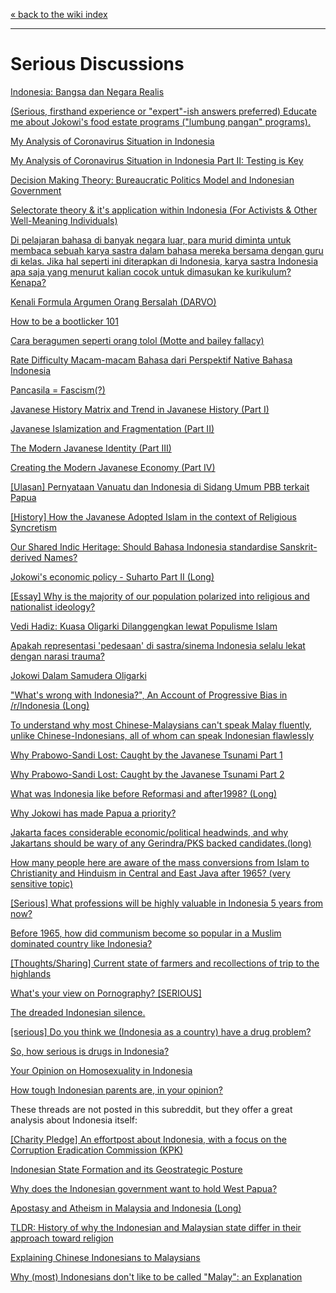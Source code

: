 [« back to the wiki index](/r/indonesia/wiki/index)

---

# **Serious Discussions**

[Indonesia: Bangsa dan Negara Realis](https://www.reddit.com/r/indonesia/comments/micnk3/indonesia_bangsa_dan_negara_realis/)

[(Serious, firsthand experience or "expert"-ish answers preferred) Educate me about Jokowi's food estate programs ("lumbung pangan" programs).](https://www.reddit.com/r/indonesia/comments/lonrw5/serious_firsthand_experience_or_expertish_answers/)

[My Analysis of Coronavirus Situation in Indonesia](https://www.reddit.com/r/indonesia/comments/fjvzm9/my_analysis_of_coronavirus_situation_in_indonesia/)

[My Analysis of Coronavirus Situation in Indonesia Part II: Testing is Key](https://www.reddit.com/r/indonesia/comments/fl4vr3/my_analysis_of_coronavirus_situation_in_indonesia/)

[Decision Making Theory: Bureaucratic Politics Model and Indonesian Government](https://www.reddit.com/r/indonesia/comments/jgr7uu/decision_making_theory_bureaucratic_politics/)

[Selectorate theory & it's application within Indonesia (For Activists & Other Well-Meaning Individuals)](https://www.reddit.com/r/indonesia/comments/jemqqa/selectorate_theory_its_application_within/)

[Di pelajaran bahasa di banyak negara luar, para murid diminta untuk membaca sebuah karya sastra dalam bahasa mereka bersama dengan guru di kelas. Jika hal seperti ini diterapkan di Indonesia, karya sastra Indonesia apa saja yang menurut kalian cocok untuk dimasukan ke kurikulum? Kenapa?](https://www.reddit.com/r/indonesia/comments/g0guzc/di_pelajaran_bahasa_di_banyak_negara_luar_para/)

[Kenali Formula Argumen Orang Bersalah (DARVO)](https://www.reddit.com/r/indonesia/comments/kngcsu/kenali_formula_argumen_orang_bersalah_darvo/)

[How to be a bootlicker 101](https://www.reddit.com/r/indonesia/comments/ji5oec/how_to_be_a_bootlicker_101/)

[Cara beragumen seperti orang tolol (Motte and bailey fallacy)](https://www.reddit.com/r/indonesia/comments/hjzg8c/cara_beragumen_seperti_orang_tolol_motte_and/)

[Rate Difficulty Macam-macam Bahasa dari Perspektif Native Bahasa Indonesia](https://www.reddit.com/r/indonesia/comments/idgt1y/rate_difficulty_macammacam_bahasa_dari_perspektif/)

[Pancasila = Fascism(?)](https://www.reddit.com/r/indonesia/comments/dimmz8/pancasila_fascism/)

[Javanese History Matrix and Trend in Javanese History (Part I)](https://www.reddit.com/r/indonesia/comments/e56vmi/javanese_history_matrix_and_trend_in_javanese/)

[Javanese Islamization and Fragmentation (Part II)](https://www.reddit.com/r/indonesia/comments/e56w4l/javanese_islamization_and_fragmentation_part_ii/)

[The Modern Javanese Identity (Part III)](https://www.reddit.com/r/indonesia/comments/e56wma/the_modern_javanese_identity_part_iii/)

[Creating the Modern Javanese Economy (Part IV)](https://www.reddit.com/r/indonesia/comments/e57r52/creating_the_modern_javanese_economy_part_iv/)

[[Ulasan] Pernyataan Vanuatu dan Indonesia di Sidang Umum PBB terkait Papua](https://www.reddit.com/r/indonesia/comments/j2qmuf/ulasan_pernyataan_vanuatu_dan_indonesia_di_sidang/)

[[History] How the Javanese Adopted Islam in the context of Religious Syncretism](https://www.reddit.com/r/indonesia/comments/drza8b/history_how_the_javanese_adopted_islam_in_the/)

[Our Shared Indic Heritage: Should Bahasa Indonesia standardise Sanskrit-derived Names?](https://www.reddit.com/r/indonesia/comments/e0in3s/our_shared_indic_heritage_should_bahasa_indonesia/)

[Jokowi's economic policy - Suharto Part II (Long)](https://www.reddit.com/r/indonesia/comments/2y7050/jokowis_economic_policy_suharto_part_ii_long/)

[[Essay] Why is the majority of our population polarized into religious and nationalist ideology?](https://www.reddit.com/r/indonesia/comments/eiubk4/essay_why_is_the_majority_of_our_population/)

[Vedi Hadiz: Kuasa Oligarki Dilanggengkan lewat Populisme Islam](https://www.reddit.com/r/indonesia/comments/c8oh79/vedi_hadiz_kuasa_oligarki_dilanggengkan_lewat/)

[Apakah representasi 'pedesaan' di sastra/sinema Indonesia selalu lekat dengan narasi trauma?](https://www.reddit.com/r/indonesia/comments/gqst8j/apakah_representasi_pedesaan_di_sastrasinema/)

[Jokowi Dalam Samudera Oligarki](https://www.reddit.com/r/indonesia/comments/b9n6q4/jokowi_dalam_samudera_oligarki/)

["What's wrong with Indonesia?", An Account of Progressive Bias in /r/Indonesia (Long)](https://www.reddit.com/r/indonesia/comments/c03tuq/whats_wrong_with_indonesia_an_account_of/)

[To understand why most Chinese-Malaysians can't speak Malay fluently, unlike Chinese-Indonesians, all of whom can speak Indonesian flawlessly](https://www.reddit.com/r/indonesia/comments/chyscv/to_understand_why_most_chinesemalaysians_cant/)

[Why Prabowo-Sandi Lost: Caught by the Javanese Tsunami Part 1](https://www.reddit.com/r/indonesia/comments/bxdnmv/why_prabowosandi_lost_caught_by_the_javanese/)

[Why Prabowo-Sandi Lost: Caught by the Javanese Tsunami Part 2](https://www.reddit.com/r/indonesia/comments/bxdwvn/why_prabowosandi_lost_caught_by_the_javanese/)

[What was Indonesia like before Reformasi and after1998? (Long)](https://www.reddit.com/r/indonesia/comments/61ed2m/what_was_indonesia_like_before_reformasi_and/)

[Why Jokowi has made Papua a priority?](https://www.reddit.com/r/indonesia/comments/45u8rt/why_jokowi_has_made_papua_a_priority/)

[Jakarta faces considerable economic/political headwinds, and why Jakartans should be wary of any Gerindra/PKS backed candidates.(long)](https://www.reddit.com/r/indonesia/comments/68cvcq/jakarta_faces_considerable_economicpolitical/)

[How many people here are aware of the mass conversions from Islam to Christianity and Hinduism in Central and East Java after 1965? (very sensitive topic)](https://www.reddit.com/r/indonesia/comments/38n0ea/how_many_people_here_are_aware_of_the_mass/)

[[Serious] What professions will be highly valuable in Indonesia 5 years from now?](http://www.reddit.com/r/indonesia/comments/2nnr6i/serious_what_professions_will_be_highly_valuable/)

[Before 1965, how did communism become so popular in a Muslim dominated country like Indonesia?](https://www.reddit.com/r/indonesia/comments/45ds37/before_1965_how_did_communism_become_so_popular/)

[[Thoughts/Sharing] Current state of farmers and recollections of trip to the highlands](http://www.reddit.com/r/indonesia/comments/2tuqy0/thoughtssharing_current_state_of_farmers_and/)

[What's your view on Pornography? [SERIOUS]](http://www.reddit.com/r/indonesia/comments/2al4lq/whats_your_view_on_pornography_serious/)

[The dreaded Indonesian silence.](http://www.reddit.com/r/indonesia/comments/29x728/the_dreaded_indonesian_silence/)

[[serious] Do you think we (Indonesia as a country) have a drug problem?](http://www.reddit.com/r/indonesia/comments/2rd4h0/serious_do_you_think_we_indonesia_as_a_country/)

[So, how serious is drugs in Indonesia?](http://www.reddit.com/r/indonesia/comments/2ugvea/so_how_serious_is_drugs_in_indonesia/)

[Your Opinion on Homosexuality in Indonesia](http://www.reddit.com/r/indonesia/comments/245z95/your_opinion_on_homosexuality_in_indonesia/)

[How tough Indonesian parents are, in your opinion?](http://www.reddit.com/r/indonesia/comments/2uei27/how_tough_indonesian_parents_are_in_your_opinion/)

These threads are not posted in this subreddit, but they offer a great analysis about Indonesia itself:

[[Charity Pledge] An effortpost about Indonesia, with a focus on the Corruption Eradication Commission (KPK)](https://www.reddit.com/r/neoliberal/comments/7qn594/charity_pledge_an_effortpost_about_indonesia_with/)

[Indonesian State Formation and its Geostrategic Posture](https://www.reddit.com/r/geopolitics/comments/jk5vhf/indonesian_state_formation_and_its_geostrategic/)

[Why does the Indonesian government want to hold West Papua?](https://www.reddit.com/r/geopolitics/comments/hiig3g/why_does_the_indonesian_government_want_to_hold/)

[Apostasy and Atheism in Malaysia and Indonesia (Long)](https://www.reddit.com/r/malaysia/comments/73qbd4/apostasy_and_atheism_in_malaysia_and_indonesia/)

[TLDR: History of why the Indonesian and Malaysian state differ in their approach toward religion](https://www.reddit.com/r/malaysia/comments/3l56ec/tldr_history_of_why_the_indonesian_and_malaysian/)

[Explaining Chinese Indonesians to Malaysians](https://www.reddit.com/r/malaysia/comments/cpy3ca/explaining_chinese_indonesians_to_malaysians/)

[Why (most) Indonesians don't like to be called "Malay": an Explanation](https://www.reddit.com/r/singapore/comments/dpng30/why_most_indonesians_dont_like_to_be_called_malay/)